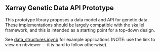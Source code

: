 ## Xarray Genetic Data API Prototype

This prototype library proposes a data model and API for genetic data.  These implementations should be largely compatible with the [skallel](https://github.com/scikit-allel/skallel) framework, and this is intended as a starting point for a top-down design.

See [data_structures.ipynb](https://nbviewer.jupyter.org/github/related-sciences/gwas-analysis/blob/master/notebooks/platform/xarray/data_structures.ipynb) for example applications (NOTE: use the link to view on nbviewer -- it is hard to follow otherwise).